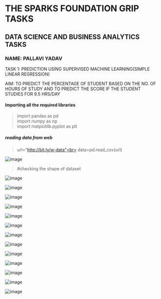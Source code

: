 # THE SPARKS FOUNDATION GRIP TASKS
## DATA SCIENCE AND BUSINESS ANALYTICS TASKS
### NAME: PALLAVI YADAV
TASK 1: PREDICTION USING SUPERVISED MACHINE LEARNING(SIMPLE LINEAR REGRESSION)<br>

AIM: TO PREDICT THE PERCENTAGE OF STUDENT BASED ON THE NO. OF HOURS OF STUDY AND TO PREDICT THE SCORE IF THE STUDENT STUDIES FOR 9.5 HRS/DAY

#### Importing all the required libraries<br>
>import pandas as pd<br>
import numpy as np<br>
import matplotlib.pyplot as plt<br>

##### reading data from web<br>
>url="http://bit.ly/w-data"<br>
data=pd.read_csv(url)<br>

![image](https://user-images.githubusercontent.com/97663851/173022920-a0c96410-691f-4e5a-957a-6e691df85f27.png)

> #checking the shape of dataset<br>

![image](https://user-images.githubusercontent.com/97663851/173022516-95068989-dc68-42c1-85a4-9df25a18c4d9.png)

![image](https://user-images.githubusercontent.com/97663851/173073239-9e2b302a-5016-44b5-94ae-75b2a142967c.png)

![image](https://user-images.githubusercontent.com/97663851/173073445-d4b6ef1f-27da-480a-925f-cb02264a5ea6.png)

![image](https://user-images.githubusercontent.com/97663851/173073710-183a9d80-0b85-4927-9b01-010e465c4538.png)

![image](https://user-images.githubusercontent.com/97663851/173074473-b5068f4f-a17e-4aa8-8625-e571d8602eb7.png)

![image](https://user-images.githubusercontent.com/97663851/173075184-53f185e8-9d71-49ad-bf8c-a7ff831a5560.png)

![image](https://user-images.githubusercontent.com/97663851/173075682-4c8c483c-e4ac-401d-9116-55d90c635a3e.png)

![image](https://user-images.githubusercontent.com/97663851/173076216-d45a7004-7a58-41cb-98ee-dbf8e03def9d.png)

![image](https://user-images.githubusercontent.com/97663851/173076413-b0f3cdb9-9210-4a01-981a-07b89b69b34b.png)

![image](https://user-images.githubusercontent.com/97663851/173076658-43571bb0-bb9f-4902-b635-c82064737968.png)

![image](https://user-images.githubusercontent.com/97663851/173076908-e9bde5c9-1a69-4d1a-be78-521bea29998e.png)

![image](https://user-images.githubusercontent.com/97663851/173077166-ca77e820-1d6a-43c7-b967-d7646c54c7e8.png)

![image](https://user-images.githubusercontent.com/97663851/173077306-f6c00511-a4f3-481c-9104-9bffef349e35.png)




